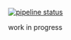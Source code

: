 [![pipeline status](https://gitlab.com/Hedius/clickhouse-backup/badges/main/pipeline.svg)](https://gitlab.com/Hedius/clickhouse-backup/-/commits/main)

work in progress